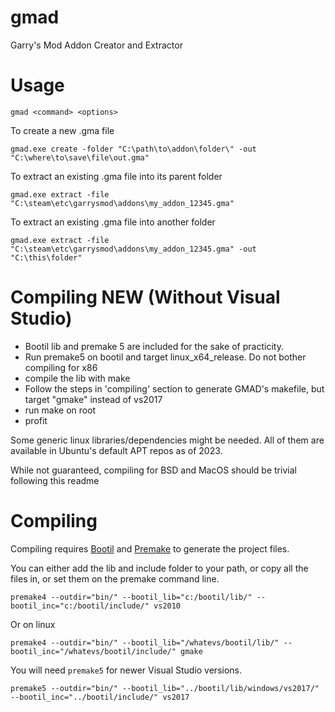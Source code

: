 gmad
====

Garry's Mod Addon Creator and Extractor

Usage
=====

`gmad <command> <options>`

To create a new .gma file

`gmad.exe create -folder "C:\path\to\addon\folder\" -out "C:\where\to\save\file\out.gma"`

To extract an existing .gma file into its parent folder

`gmad.exe extract -file "C:\steam\etc\garrysmod\addons\my_addon_12345.gma"`

To extract an existing .gma file into another folder

`gmad.exe extract -file "C:\steam\etc\garrysmod\addons\my_addon_12345.gma" -out "C:\this\folder"`

Compiling NEW (Without Visual Studio)
============
- Bootil lib  and premake 5 are included for the sake of practicity.
- Run premake5 on bootil and target linux_x64_release. Do not bother compiling for x86 
- compile the lib with make
- Follow the steps in 'compiling' section to generate GMAD's makefile, but target "gmake" instead of vs2017
- run make on root
- profit

Some generic linux libraries/dependencies might be needed. All of them are available in Ubuntu's default APT repos as of 2023.

While not guaranteed, compiling for BSD and MacOS should be trivial following this readme 

Compiling
=========

Compiling requires [Bootil](https://github.com/garrynewman/bootil) and [Premake](https://premake.github.io/) to generate the project files.

You can either add the lib and include folder to your path, or copy all the files in, or set them on the premake command line.

`premake4 --outdir="bin/" --bootil_lib="c:/bootil/lib/" --bootil_inc="c:/bootil/include/" vs2010`

Or on linux

`premake4 --outdir="bin/" --bootil_lib="/whatevs/bootil/lib/" --bootil_inc="/whatevs/bootil/include/" gmake`


You will need `premake5` for newer Visual Studio versions.

`premake5 --outdir="bin/" --bootil_lib="../bootil/lib/windows/vs2017/" --bootil_inc="../bootil/include/" vs2017`

